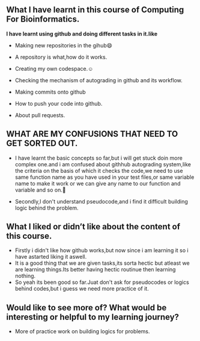 ## What I have learnt in this course of Computing For Bioinformatics.


**I have learnt using github and doing different tasks in it.like**
 
 * Making new repositories in the gihub😄
 
 *  A repository is what,how do it works.
 
 * Creating my own codespace.☺️
  
 * Checking the mechanism of autograding in github and its workflow. 
 
 * Making commits onto github
 
 * How to push your code into github.
 
 * About pull requests. 
 
 
## WHAT ARE MY CONFUSIONS THAT NEED TO GET SORTED OUT.


* I have learnt the basic concepts so far,but i will get stuck doin more complex one.and i am confused about githhub autograding system,like the criteria on the basis of which it checks the code,we need to use same  function name as you have used in your test files,or same variable name to make it work or we can give any name to our function and variable and so on.😬
  
* Secondly,I don't understand pseudocode,and i find it difficult building logic behind the problem.

 ## What I liked or didn’t like about the content of this course.

* Firstly i didn't like how github works,but now since i am learning it so i have astarted liking it aswell.
* It is a good thing that we are given tasks,its sorta hectic but atleast we are learning things.Its better having hectic routinue then learning nothing.
* So yeah its been good so far.Juat don't ask for pseudocodes or logics behind codes,but i guess we need more practice of it.

##  Would like to see more of? What would be interesting or helpful to my learning journey?
* More of practice work on building logics for problems.
